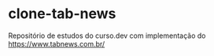 # clone-tab-news

Repositório de estudos do curso.dev com implementação do https://www.tabnews.com.br/
